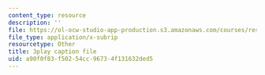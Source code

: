 ```yaml
---
content_type: resource
description: ''
file: https://ol-ocw-studio-app-production.s3.amazonaws.com/courses/res-10-001-making-science-and-engineering-pictures-a-practical-guide-to-presenting-your-work-spring-2016/a90f0f83f50254cc96734f131632ded5_rU1VmnyYG0.vtt
file_type: application/x-subrip
resourcetype: Other
title: 3play caption file
uid: a90f0f83-f502-54cc-9673-4f131632ded5
---
```

